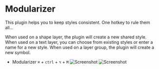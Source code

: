 Modularizer
===========

This plugin helps you to keep styles consistent. One hotkey to rule them all…

When used on a shape layer, the plugin will create a new shared style.
When used on a text layer, you can choose from existing styles or enter a name for a new style.
When used on a layer group, the plugin will create a new symbol.

* Modularizer `⌘` + `ctrl` + `⌥` + `M`
![Screenshot](https://s3.amazonaws.com/f.cl.ly/items/2r0g1Q1s2i1O0D241G11/Modularizer.png)
![Screenshot](https://s3.amazonaws.com/f.cl.ly/items/362N2e1H2D1x0o0G0Q3Z/Bildschirmfoto%202015-03-07%20um%2010.40.45.png)